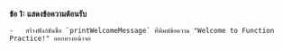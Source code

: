   **ข้อ 1: แสดงข้อความต้อนรับ**
    
    -   สร้างฟังก์ชันชื่อ `printWelcomeMessage` ที่พิมพ์ข้อความ "Welcome to Function Practice!" ออกทางหน้าจอ